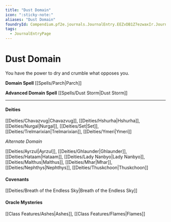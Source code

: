 ```yaml
---
title: "Dust Domain"
icon: ":sticky-note:"
aliases: "Dust Domain"
foundryId: Compendium.pf2e.journals.JournalEntry.EEZvDB1Z7ezwaxIr.JournalEntryPage.6qTjtFWaBO5b60zJ
tags:
  - JournalEntryPage
---
```


# Dust Domain
You have the power to dry and crumble what opposes you.

**Domain Spell** [[Spells/Parch|Parch]]

**Advanced Domain Spell** [[Spells/Dust Storm|Dust Storm]]

* * *

#### **Deities**

[[Deities/Chavazvug|Chavazvug]], [[Deities/Hshurha|Hshurha]], [[Deities/Nurgal|Nurgal]], [[Deities/Set|Set]], [[Deities/Trelmarixian|Trelmarixian]], [[Deities/Ymeri|Ymeri]]

_Alternate Domain_

[[Deities/Ayrzul|Ayrzul]], [[Deities/Ghlaunder|Ghlaunder]], [[Deities/Hataam|Hataam]], [[Deities/Lady Nanbyo|Lady Nanbyo]], [[Deities/Malthus|Malthus]], [[Deities/Mhar|Mhar]], [[Deities/Nephthys|Nephthys]], [[Deities/Thuskchoon|Thuskchoon]]

#### **Covenants**

[[Deities/Breath of the Endless Sky|Breath of the Endless Sky]]

#### **Oracle Mysteries**

[[Class Features/Ashes|Ashes]], [[Class Features/Flames|Flames]]